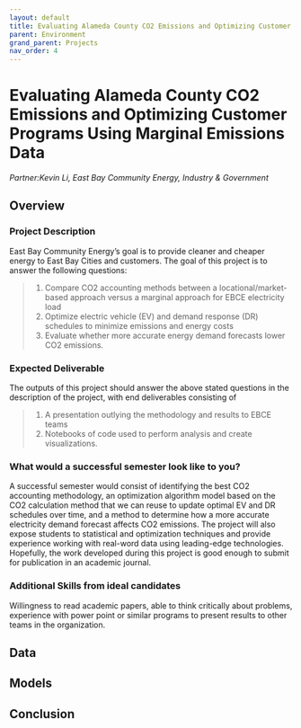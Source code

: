 ```yaml
---
layout: default
title: Evaluating Alameda County CO2 Emissions and Optimizing Customer Programs Using Marginal Emissions Data 
parent: Environment
grand_parent: Projects 
nav_order: 4
---
```



# Evaluating Alameda County CO2 Emissions and Optimizing Customer Programs Using Marginal Emissions Data 
*Partner:Kevin Li, East Bay Community Energy, Industry & Government*

## Overview
### Project Description
East Bay Community Energy’s goal is to provide cleaner and cheaper energy to East Bay Cities and customers. The goal of this project is to answer the following questions: 
>1. Compare CO2 accounting methods between a locational/market-based approach versus a marginal approach for EBCE electricity load 
>1. Optimize electric vehicle (EV) and demand response (DR) schedules to minimize emissions and energy costs 
>1. Evaluate whether more accurate energy demand forecasts lower CO2 emissions.

### Expected Deliverable
The outputs of this project should answer the above stated questions in the description of the project, with end deliverables consisting of 
>1. A presentation outlying the methodology and results to EBCE teams 
>1. Notebooks of code used to perform analysis and create visualizations. 

### What would a successful semester look like to you?
A successful semester would consist of identifying the best CO2 accounting methodology, an optimization algorithm model based on the CO2 calculation method that we can reuse to update optimal EV and DR schedules over time, and a method to determine how a more accurate electricity demand forecast affects CO2 emissions. The project will also expose students to statistical and optimization techniques and provide experience working with real-word data using leading-edge technologies. Hopefully, the work developed during this project is good enough to submit for publication in an academic journal.

### Additional Skills from ideal candidates
Willingness to read academic papers, able to think critically about problems, experience with power point or similar programs to present results to other teams in the organization.

## Data

## Models

## Conclusion


```python

```
